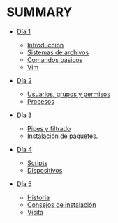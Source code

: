 # SUMMARY

- [Día 1]()
    - [Introduccíon](./dia_1/01_introducción.md)
    - [Sistemas de archivos](./dia_1/02_sistemas_archivos.md)
    - [Comandos básicos](./dia_1/03_comandos_basicos.md)
    - [Vim]()

- [Día 2]()
    - [Usuarios, grupos y permisos](./dia_2/05_usuarios_permisos.md)
    - [Procesos ](./dia_2/06_procesos.md)

- [Día 3]()
    - [Pipes y filtrado](./dia_3/07_pipes_filtrado.md)
    - [Instalación de paquetes.](./dia_3/08_instalacion.md)

- [Día 4]()
    - [Scripts](./dia_4/09_scripts.md)
    - [Dispositivos]()

- [Día 5]()
    - [Historia](./dia_5/11_historia.md)
    - [Consejos de instalación]()
    - [Visita]()
